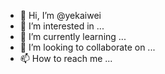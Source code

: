 


- 👋 Hi, I’m @yekaiwei
- 👀 I’m interested in ...
- 🌱 I’m currently learning ...
- 💞️ I’m looking to collaborate on ...
- 📫 How to reach me ...

<!---
yekaiwei/yekaiwei is a ✨ special ✨ repository because its `README.md` (this file) appears on your GitHub profile.
You can click the Preview link to take a look at your changes.
--->

